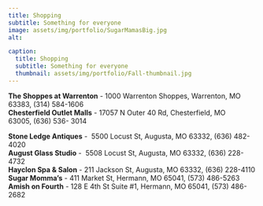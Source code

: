 ```yaml
---
title: Shopping
subtitle: Something for everyone
image: assets/img/portfolio/SugarMamasBig.jpg
alt: 

caption:
  title: Shopping
  subtitle: Something for everyone
  thumbnail: assets/img/portfolio/Fall-thumbnail.jpg
---
```

**The Shoppes at Warrenton** - 1000 Warrenton Shoppes, Warrenton, MO 63383, (314)
584-1606<br>
**Chesterfield Outlet Malls** - 17057 N Outer 40 Rd, Chesterfield, MO 63005, (636) 536-
3014<br>

**Stone Ledge Antiques** -  5500 Locust St, Augusta, MO 63332, (636) 482-4020
<br>
**August Glass Studio** -  5508 Locust St, Augusta, MO 63332, (636) 228-4732
<br>
**Hayclon Spa &amp; Salon** - 211 Jackson St, Augusta, MO 63332, (636) 228-4110
<br>
**Sugar Momma’s** - 411 Market St, Hermann, MO 65041, (573) 486-5263
<br>
**Amish on Fourth** - 128 E 4th St Suite #1, Hermann, MO 65041, (573) 486-2682


